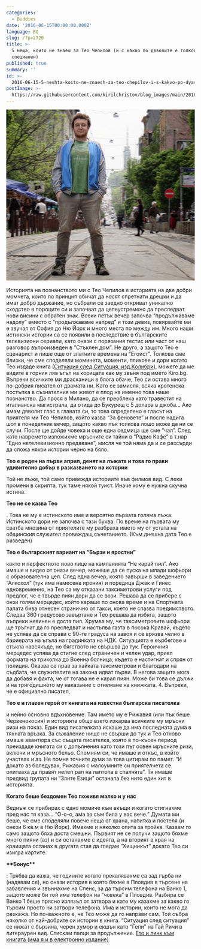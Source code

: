```yaml
---
categories:
  - Buddies
date: '2016-06-15T00:00:00.000Z'
language: BG
slug: /?p=2720
title: >-
  5 неща, които не знаеш за Тео Чепилов (и с какво по дяволите е толкова
  специален)
published: true
summary: ''
id: >-
  2016-06-15-5-neshta-koito-ne-znaesh-za-teo-chepilov-i-s-kakvo-po-dyavolite-e-tolkova-spetsialen
postImage: >-
  https://raw.githubusercontent.com/kirilchristov/blog_images/main/2016/06/DSC06991.jpg
---
```


![DSC06991](https://raw.githubusercontent.com/kirilchristov/blog_images/main/2016/06/DSC06991.jpg)

Историята на познанството ми с Тео Чепилов е историята на две добри момчета, които по принцип обичат да носят спретнати дрешки и да имат добро държание, но събрали се заедно откриват уникално сходство в пороците си и започват да целеустремено да преследват нови висини с обратен знак. Всеки петък вечер започва “продължаваме надолу” вместо с “продължаваме напред” и този девиз, повярвайте ми е звучал от София до Ню Йорк и много места по между им. Много наши истински истории са се появили в последствие в българските телевизиони сериали, като онази с порязания тестис или част от наш разговор въпроизведен в “Стъклен дом”. Не друго, а защото Тео е сценарист и пише още от златните времена на “Егоист”. Толкова сме близки, че сме споделяли момичета, моменти, пликове и дори когато Тео издаде книга ([Ситуация след Ситуация, изд.Колибри](http://www.colibri.bg/knigi/1309/teo-chepilov-situaciq-sled-situaciq)), можете да ме видите в горния ляв ъгъл на корицата как му звъня под името Kiro.bg. Въпреки всичките ми драсканици в блога обаче, Тео си остава много по-добрия писател от двамата ни. Като се замисля, всяка кретенска постъпка в съзнателния ми живот е плод на именно това наше познанство. Да прося в Милано, да се преоблека като травестит на италианска магистрала, да отида до Букурещ с 5 долара в джоба… Ако имам дяволит глас в главата си, то това определено е гласът на приятеля ми Тео Чепилов, който казва “За феновете” и после надига шот в понеделник вечер, защото какво пък толкова лошо може да ни се случи. После ще дойде човека и още една седмица ще сме “чал”. След като навремето изложихме мръсните си тайни в “Радио Кафе” в т.нар “Едно нетелевизионно предаване”, мисля че той няма да и се разсърди да сложа някои истории черно на бяло.

**Тео е роден на първи април, денят на лъжата и това го прави удивително добър в разказването на истории**

Той не лъже, той само привежда историите във филмов вид. С леки промени в скрипта, тук таме някой туист. Иначе кому е нужна скучна истина.

**Тео не се казва Тео**

. Това не му е истинското име и вероятно първата голяма лъжа. Истинското дори не започва с тази буква. По време на първата му сватба мнозина от приятелите му разбраха името му от устата на общинския служител провеждащ съчетанието. (Към днешна дата Тео е разведен)

**Тео е българският вариант на “Бързи и яростни”**

както и перфектното ново лице на кампанията “Не карай пил”. Ако имаше и видео от онази вечер, можеше да се пуска на млади шофьори с образователна цел. След една вечер, която завърши в заведението “Алкохол” (тук има намесена ирония) и поредица Джак и Гинес едновременно, на Тео са му отказани таксиметрови услуги под предлог, че е твърде пиян дори да се вози. Решава да се прибере с онзи голям мерцедес, който караше по онова време и на Спортната палата бива отнесен странично от такси, което не спазва предимството. Следва 360 градусово завъртане и Тео решава да избяга, защото въпреки невинен е доста пил. Хрумва му, че таксиметровите шофьори ще тръгнат да го преследват и настъпва газта в посока Кравай, където не успява да се справи с 90-те градуса на завоя и се врязва челно в бариерата на ъгъла на градинката на НДК. Ситуацията е еърбегове и стъкла навсякъде, но бягството не свършва до тук. Героичния мерцедес успява да стигне след страничен и челен удар, приел формата на триколка до Военна болница, където е настигнат и спрян от полиция. Оказва се прав за хайката таксиметрови и благодари на съдбата, че служителите на закона идват първи. В негова защита мога да добавя и факта, че от тогава не е карал пиян. Може би това се дължи и на тригодишното му наказание с отнемане на книжката. 4. Въпреки, че е официално писател,

**Тео е и главен герой от книгата на известна българска писателка**

и нейно основно вдъхновение. Там името му е Рижавия (или пък беше Червенокосия) и историята общо взето изкарва всичките му мръсни ризи на показ. Един вид писателката искаше да има последната дума в тяхната връзка. За съжаление нищо не свърши до тук и Тео отново имаше авантюра със същата писателка, която в по-късен период преиздаде книгата си с допълнения като този път освен мръсните ризи, включи и мръсното бельо. Спомням си, че имаше и откъс, в който участвах и аз. Не помня точните думи за това цитирам по памет. “И докато аз боледувах, Рижавия с малоумните си приятелчета се опитваха да правят нелеп рап на лаптопа в спалнята”. Тя имаше предвид групата ни “Злите Езици” останала без нито един хит в историята.

**Когато беше бездомен Тео поживя малко и у нас**

Веднъж се прибирах с едно момиче към вкъщи и когато стигнахме пред нас тя каза… “О-о-о, ама аз съм била у вас вече.” Думата ми беше, че сме споделяли повече неща от храна, напитка и постеля (и онези 6 кв.м в Ню Йорк). Имахме и няколко опита за тройка. Казвам го само защото бяха доста смешни. Първият не се получи защото бяхме много пияни (аз) и си останахме с идеята, а на вторият в края на краищата останах в другата стая да гледам “Хищникът” докато Тео си изигра картите.

**\*\*Бонус\*\***

: Трябва да кажа, че годините когато прекалявахме са зад гърба ни (надявам се), но онази история в която бяхме в Пловдив в търсене на забавления и звъннахме на Спенс, за да търсим телефона на Ванко 1, защото може би той има телефон на “човека” в Пловдив. Разбира се Ванко 1 беше прясно излязъл от затвора и като му казахме за какво го търсим просто ни затвори телефона. Има и истории, които не мога да разкажа. Но по-важното е, че Тео може да го направи сам. Той събра няколко от най-добрите си истории в книга. “Ситуация след ситуация” се нижат с бързина, черен хумор и екшън като “Гепи” на Гай Ричи в литераурен вид. Стискам палци за продължение. [Ето и линк към книгата (има я и в електронно издание)](http://www.colibri.bg/knigi/1309/teo-chepilov-situaciq-sled-situaciq)
